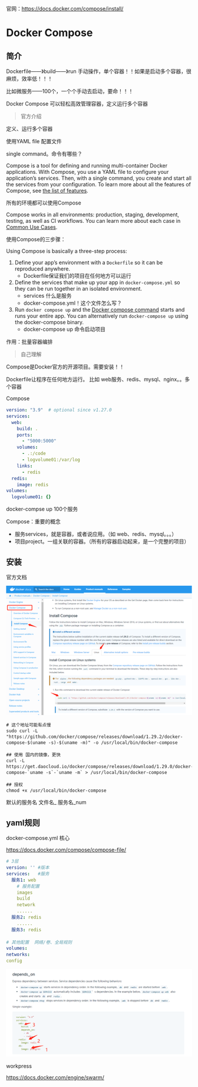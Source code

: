 官网：https://docs.docker.com/compose/install/

# Docker Compose

## 简介

Dockerfile——》build——》run  手动操作，单个容器！！如果是启动多个容器，很麻烦，效率低！！！

比如微服务——100个，一个个手动去启动，要命！！！



Docker Compose 可以轻松高效管理容器，定义运行多个容器

> 官方介绍

定义、运行多个容器

使用YAML file 配置文件

single command。命令有哪些？

Compose is a tool for defining and running multi-container Docker applications. With Compose, you use a YAML file to configure your application’s services. Then, with a single command, you create and start all the services from your configuration. To learn more about all the features of Compose, see [the list of features](https://docs.docker.com/compose/#features).



所有的环境都可以使用Compose

Compose works in all environments: production, staging, development, testing, as well as CI workflows. You can learn more about each case in [Common Use Cases](https://docs.docker.com/compose/#common-use-cases).

使用Compose的三步骤：

Using Compose is basically a three-step process:

1. Define your app’s environment with a `Dockerfile` so it can be reproduced anywhere.
   - Dockerfile保证我们的项目在任何地方可以运行
2. Define the services that make up your app in `docker-compose.yml` so they can be run together in an isolated environment.
   - services  什么是服务
   - docker-compose.yml！这个文件怎么写？
3. Run `docker compose up` and the [Docker compose command](https://docs.docker.com/compose/cli-command/) starts and runs your entire app. You can alternatively run `docker-compose up` using the docker-compose binary.
   - docker-compose up 命令启动项目

作用：批量容器编排



> 自己理解

Compose是Docker官方的开源项目。需要安装！！

Dockerfile让程序在任何地方运行。 比如 web服务、redis、mysql、nginx。。多个容器

Compose

```yaml
version: "3.9"  # optional since v1.27.0
services:
  web:
    build: .
    ports:
      - "5000:5000"
    volumes:
      - .:/code
      - logvolume01:/var/log
    links:
      - redis
  redis:
    image: redis
volumes:
  logvolume01: {}
```

docker-compse up 100个服务

Compose：重要的概念

- 服务services，就是容器，或者说应用。（如 web、redis、mysql。。。）
- 项目project。一组关联的容器。（所有的容器启动起来，是一个完整的项目）



## 安装

官方文档

![image-20210518204355637](https://raw.githubusercontent.com/Unclerayslove/picture/main/img/20210518204356.png)



~~~shell
# 这个地址可能有点慢
sudo curl -L "https://github.com/docker/compose/releases/download/1.29.2/docker-compose-$(uname -s)-$(uname -m)" -o /usr/local/bin/docker-compose

## 使用 国内的镜像，更快
curl -L https://get.daocloud.io/docker/compose/releases/download/1.29.0/docker-compose-`uname -s`-`uname -m` > /usr/local/bin/docker-compose

## 授权
chmod +x /usr/local/bin/docker-compose
~~~



默认的服务名  文件名_ 服务名_num

## yaml规则

docker-compose.yml  核心

https://docs.docker.com/compose/compose-file/

~~~yaml
# 3层
version: ''	#版本
services: 	#服务
  服务1: web
    # 服务配置
    images
    build
    network
    ......
  服务2: redis
    ......
  服务3: redis
  
# 其他配置  网络/卷、全局规则
volumes:
networks:
config
~~~



![image-20210518221029990](https://raw.githubusercontent.com/Unclerayslove/picture/main/img/20210518221031.png)



workpress



https://docs.docker.com/engine/swarm/



















































